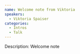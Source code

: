 ```yaml
---
name: Welcome note from Viktoria
speakers:
  - Viktoria Spaiser
categories:
  - Intros
  - Talk
---
```


Description: Welcome note
